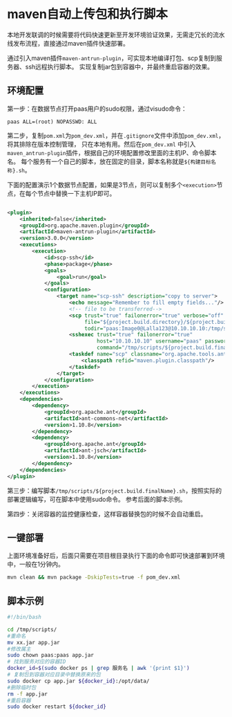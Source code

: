 # maven自动上传包和执行脚本

本地开发联调的时候需要将代码快速更新至开发环境验证效果，无需走冗长的流水线发布流程，直接通过maven插件快速部署。

通过引入maven插件`maven-antrun-plugin`，可实现本地编译打包、scp复制到服务器、ssh远程执行脚本。 实现复制jar包到容器中，并最终重启容器的效果。

## 环境配置

第一步：在数据节点打开paas用户的sudo权限，通过visudo命令：

```
paas ALL=(root) NOPASSWD: ALL
```

第二步，复制`pom.xml`为`pom_dev.xml`，并在`.gitignore`文件中添加`pom_dev.xml`，将其排除在版本控制管理， 只在本地有用。然后在`pom_dev.xml`
中引入`maven_antrun-plugin`插件，根据自己的环境配置修改里面的主机IP、命令脚本名。 每个服务有一个自己的脚本，放在固定的目录，脚本名称就是`${构建目标名称}.sh`。

下面的配置演示1个数据节点配置，如果是3节点，则可以复制多个`<execution>`节点，在每个节点中替换一下主机IP即可。

```xml

<plugin>
    <inherited>false</inherited>
    <groupId>org.apache.maven.plugin</groupId>
    <artifactId>maven-antrun-plugin</artifactId>
    <version>3.0.0</version>
    <executions>
        <execution>
            <id>scp-ssh</id>
            <phase>package</phase>
            <goals>
                <goal>run</goal>
            </goals>
            <configuration>
                <target name="scp-ssh" description="copy to server">
                    <echo message="Remember to fill empty fields..."/>
                    <!-- file to be transferred-->
                    <scp trust="true" failonerror="true" verbose="off" sftp="true"
                         file="${project.build.directory}/${project.build.finalName}.jar"
                         todir="paas:Image0@Lalla123@10.10.10.10:/tmp/scripts/"/>
                    <sshexec trust="true" failonerror="true"
                             host="10.10.10.10" username="paas" password="Image0@Lalla123"
                             command="/tmp/scripts/${project.build.finalName}.sh" timeout="120000"/>
                    <taskdef name="scp" classname="org.apache.tools.ant.taskdefs.optional.ssh.Scp">
                        <classpath refid="maven.plugin.classpath"/>
                    </taskdef>
                </target>
            </configuration>
        </execution>
    </executions>
    <dependencies>
        <dependency>
            <groupId>org.apache.ant</groupId>
            <artifactId>ant-commons-net</artifactId>
            <version>1.10.8</version>
        </dependency>
        <dependency>
            <groupId>org.apache.ant</groupId>
            <artifactId>ant-jsch</artifactId>
            <version>1.10.8</version>
        </dependency>
    </dependencies>
</plugin>
```

第三步：编写脚本`/tmp/scripts/${project.build.finalName}.sh`，按照实际的部署逻辑编写，可在脚本中使用sudo命令。 参考后面的脚本示例。

第四步：关闭容器的监控健康检查，这样容器替换包的时候不会自动重启。

## 一键部署

上面环境准备好后，后面只需要在项目根目录执行下面的命令即可快速部署到环境中，一般在1分钟内。

```bash
mvn clean && mvn package -DskipTests=true -f pom_dev.xml
```

## 脚本示例

```bash
#!/bin/bash

cd /tmp/scripts/
#重命名
mv xx.jar app.jar
#修改属主
sudo chown paas:paas app.jar
# 找到服务对应的容器ID
docker_id=$(sudo docker ps | grep 服务名 | awk '{print $1}')
# 复制包到容器对应目录中替换原来的包
sudo docker cp app.jar ${docker_id}:/opt/data/
#删除临时包
rm -f app.jar
#重启容器
sudo docker restart ${docker_id}
```

